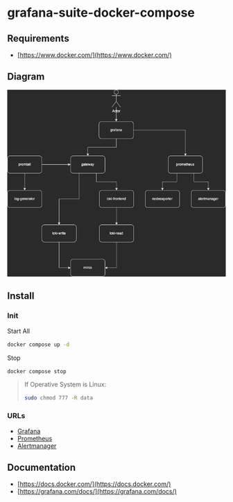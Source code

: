 # grafana-suite-docker-compose

## Requirements

* [https://www.docker.com/](https://www.docker.com/)

## Diagram

![Diagram](docu/grafana-suite.drawio.png)

## Install

### Init

Start All

```sh
docker compose up -d
```

Stop

```sh
docker compose stop
```

> If Operative System is Linux:
>
> ```sh
> sudo chmod 777 -R data
> ```

### URLs

* [Grafana](http://localhost:3000)
* [Prometheus](http://localhost:9090)
* [Alertmanager](http://localhost:9093)

## Documentation

* [https://docs.docker.com/](https://docs.docker.com/)
* [https://grafana.com/docs/](https://grafana.com/docs/)
